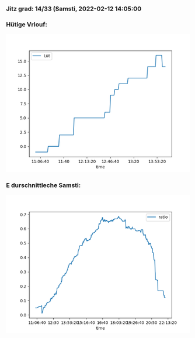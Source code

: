 ### Jitz grad: 14/33 (Samsti, 2022-02-12 14:05:00

### Hütige Vrlouf:
![Graph](Today.png)

### E durschnittleche Samsti:
![Graph](Samsti.png)